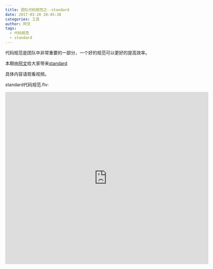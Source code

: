 ```yaml
---
title: 团队代码规范之--standard
date: 2017-03-20 20:45:38
categories: 工具
author: 阿文
tags:
  - 代码规范
  - standard
---
```


代码规范是团队中非常重要的一部分，一个好的规范可以更好的提高效率。

<!-- more -->

本期由[阿文](https://github.com/kelvv)给大家带来[standard](https://github.com/feross/standard)

具体内容请观看视频。

standard代码规范.flv:



<iframe height=550 width=650  src="http://player.youku.com/embed/XMjY2NTQzMjA1Mg=="  frameborder=0  />
